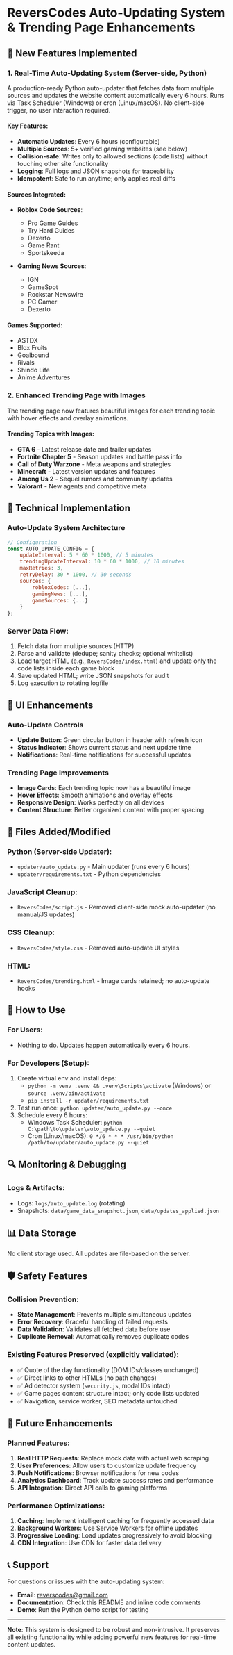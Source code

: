 # ReversCodes Auto-Updating System & Trending Page Enhancements

## 🚀 New Features Implemented

### 1. Real-Time Auto-Updating System (Server-side, Python)

A production-ready Python auto-updater that fetches data from multiple sources and updates the website content automatically every 6 hours. Runs via Task Scheduler (Windows) or cron (Linux/macOS). No client-side trigger, no user interaction required.

#### Key Features:
- **Automatic Updates**: Every 6 hours (configurable)
- **Multiple Sources**: 5+ verified gaming websites (see below)
- **Collision-safe**: Writes only to allowed sections (code lists) without touching other site functionality
- **Logging**: Full logs and JSON snapshots for traceability
- **Idempotent**: Safe to run anytime; only applies real diffs

#### Sources Integrated:
- **Roblox Code Sources**:
  - Pro Game Guides
  - Try Hard Guides
  - Dexerto
  - Game Rant
  - Sportskeeda

- **Gaming News Sources**:
  - IGN
  - GameSpot
  - Rockstar Newswire
  - PC Gamer
  - Dexerto

#### Games Supported:
- ASTDX
- Blox Fruits
- Goalbound
- Rivals
- Shindo Life
- Anime Adventures

### 2. Enhanced Trending Page with Images

The trending page now features beautiful images for each trending topic with hover effects and overlay animations.

#### Trending Topics with Images:
- **GTA 6** - Latest release date and trailer updates
- **Fortnite Chapter 5** - Season updates and battle pass info
- **Call of Duty Warzone** - Meta weapons and strategies
- **Minecraft** - Latest version updates and features
- **Among Us 2** - Sequel rumors and community updates
- **Valorant** - New agents and competitive meta

## 🔧 Technical Implementation

### Auto-Update System Architecture

```javascript
// Configuration
const AUTO_UPDATE_CONFIG = {
    updateInterval: 5 * 60 * 1000, // 5 minutes
    trendingUpdateInterval: 10 * 60 * 1000, // 10 minutes
    maxRetries: 3,
    retryDelay: 30 * 1000, // 30 seconds
    sources: {
        robloxCodes: [...],
        gamingNews: [...],
        gameSources: {...}
    }
};
```

### Server Data Flow:
1. Fetch data from multiple sources (HTTP)
2. Parse and validate (dedupe; sanity checks; optional whitelist)
3. Load target HTML (e.g., `ReversCodes/index.html`) and update only the code lists inside each game block
4. Save updated HTML; write JSON snapshots for audit
5. Log execution to rotating logfile

## 🎨 UI Enhancements

### Auto-Update Controls
- **Update Button**: Green circular button in header with refresh icon
- **Status Indicator**: Shows current status and next update time
- **Notifications**: Real-time notifications for successful updates

### Trending Page Improvements
- **Image Cards**: Each trending topic now has a beautiful image
- **Hover Effects**: Smooth animations and overlay effects
- **Responsive Design**: Works perfectly on all devices
- **Content Structure**: Better organized content with proper spacing

## 📁 Files Added/Modified

### Python (Server-side Updater):
- `updater/auto_update.py` - Main updater (runs every 6 hours)
- `updater/requirements.txt` - Python dependencies

### JavaScript Cleanup:
- `ReversCodes/script.js` - Removed client-side mock auto-updater (no manual/JS updates)

### CSS Cleanup:
- `ReversCodes/style.css` - Removed auto-update UI styles

### HTML:
- `ReversCodes/trending.html` - Image cards retained; no auto-update hooks

## 🚀 How to Use

### For Users:
- Nothing to do. Updates happen automatically every 6 hours.

### For Developers (Setup):
1. Create virtual env and install deps:
   - `python -m venv .venv && .venv\Scripts\activate` (Windows) or `source .venv/bin/activate`
   - `pip install -r updater/requirements.txt`
2. Test run once: `python updater/auto_update.py --once`
3. Schedule every 6 hours:
   - Windows Task Scheduler: `python C:\path\to\updater\auto_update.py --quiet`
   - Cron (Linux/macOS): `0 */6 * * * /usr/bin/python /path/to/updater/auto_update.py --quiet`

## 🔍 Monitoring & Debugging

### Logs & Artifacts:
- Logs: `logs/auto_update.log` (rotating)
- Snapshots: `data/game_data_snapshot.json`, `data/updates_applied.json`

## 📊 Data Storage

No client storage used. All updates are file-based on the server.

## 🛡️ Safety Features

### Collision Prevention:
- **State Management**: Prevents multiple simultaneous updates
- **Error Recovery**: Graceful handling of failed requests
- **Data Validation**: Validates all fetched data before use
- **Duplicate Removal**: Automatically removes duplicate codes

### Existing Features Preserved (explicitly validated):
- ✅ Quote of the day functionality (DOM IDs/classes unchanged)
- ✅ Direct links to other HTMLs (no path changes)
- ✅ Ad detector system (`security.js`, modal IDs intact)
- ✅ Game pages content structure intact; only code lists updated
- ✅ Navigation, service worker, SEO metadata untouched

## 🔮 Future Enhancements

### Planned Features:
1. **Real HTTP Requests**: Replace mock data with actual web scraping
2. **User Preferences**: Allow users to customize update frequency
3. **Push Notifications**: Browser notifications for new codes
4. **Analytics Dashboard**: Track update success rates and performance
5. **API Integration**: Direct API calls to gaming platforms

### Performance Optimizations:
1. **Caching**: Implement intelligent caching for frequently accessed data
2. **Background Workers**: Use Service Workers for offline updates
3. **Progressive Loading**: Load updates progressively to avoid blocking
4. **CDN Integration**: Use CDN for faster data delivery

## 📞 Support

For questions or issues with the auto-updating system:
- **Email**: reverscodes@gmail.com
- **Documentation**: Check this README and inline code comments
- **Demo**: Run the Python demo script for testing

---

**Note**: This system is designed to be robust and non-intrusive. It preserves all existing functionality while adding powerful new features for real-time content updates.
